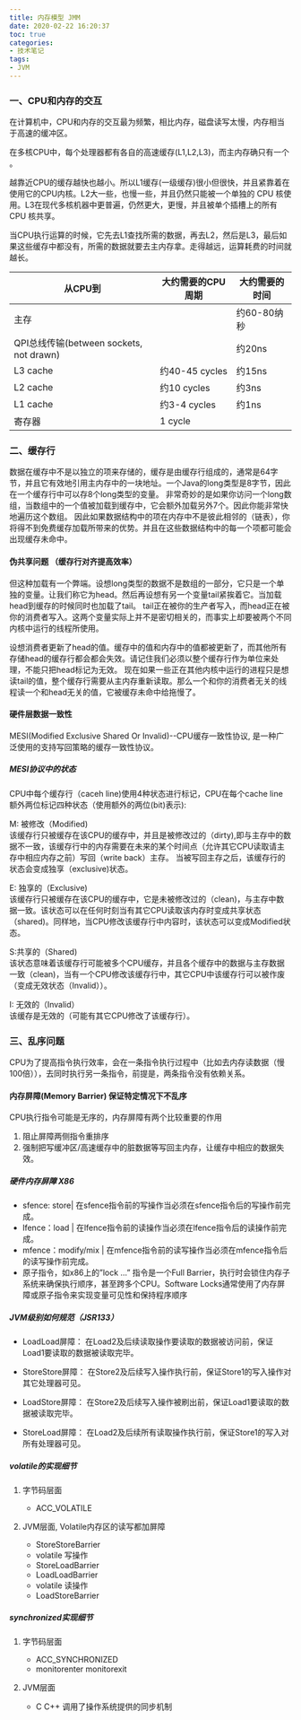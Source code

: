 ```yaml
---
title: 内存模型 JMM
date: 2020-02-22 16:20:37
toc: true
categories:
- 技术笔记
tags: 
- JVM
---
```

### 一、CPU和内存的交互
在计算机中，CPU和内存的交互最为频繁，相比内存，磁盘读写太慢，内存相当于高速的缓冲区。

在多核CPU中，每个处理器都有各自的高速缓存(L1,L2,L3)，而主内存确只有一个 。

越靠近CPU的缓存越快也越小。所以L1缓存(一级缓存)很小但很快，并且紧靠着在使用它的CPU内核。L2大一些，也慢一些，并且仍然只能被一个单独的 CPU 核使用。L3在现代多核机器中更普遍，仍然更大，更慢，并且被单个插槽上的所有 CPU 核共享。

当CPU执行运算的时候，它先去L1查找所需的数据，再去L2，然后是L3，最后如果这些缓存中都没有，所需的数据就要去主内存拿。走得越远，运算耗费的时间就越长。
<!--more-->
 |从CPU到 | 大约需要的CPU 周期 | 大约需要的时间| 
 | --- | --- | --- |
 | 主存 |  | 约60-80纳秒|
 | QPI总线传输(between sockets, not drawn) |  | 约20ns |
 | L3 cache	| 约40-45 cycles | 约15ns |
 | L2 cache	| 约10 cycles | 约3ns |
 | L1 cache | 约3-4 cycles | 约1ns |
 | 寄存器 | 1 cycle | |

### 二、缓存行
数据在缓存中不是以独立的项来存储的，缓存是由缓存行组成的，通常是64字节，并且它有效地引用主内存中的一块地址。一个Java的long类型是8字节，因此在一个缓存行中可以存8个long类型的变量。
非常奇妙的是如果你访问一个long数组，当数组中的一个值被加载到缓存中，它会额外加载另外7个。因此你能非常快地遍历这个数组。
因此如果数据结构中的项在内存中不是彼此相邻的（链表），你将得不到免费缓存加载所带来的优势。并且在这些数据结构中的每一个项都可能会出现缓存未命中。

#### 伪共享问题 （缓存行对齐提高效率）
但这种加载有一个弊端。设想long类型的数据不是数组的一部分，它只是一个单独的变量。让我们称它为head。然后再设想有另一个变量tail紧挨着它。当加载head到缓存的时候同时也加载了tail。
tail正在被你的生产者写入，而head正在被你的消费者写入。这两个变量实际上并不是密切相关的，而事实上却要被两个不同内核中运行的线程所使用。
 
设想消费者更新了head的值。缓存中的值和内存中的值都被更新了，而其他所有存储head的缓存行都会都会失效。请记住我们必须以整个缓存行作为单位来处理，不能只把head标记为无效。
现在如果一些正在其他内核中运行的进程只是想读tail的值，整个缓存行需要从主内存重新读取。那么一个和你的消费者无关的线程读一个和head无关的值，它被缓存未命中给拖慢了。

#### 硬件层数据一致性
MESI(Modified Exclusive Shared Or Invalid)--CPU缓存一致性协议, 是一种广泛使用的支持写回策略的缓存一致性协议。
 
##### MESI协议中的状态
CPU中每个缓存行（caceh line)使用4种状态进行标记，CPU在每个cache line 额外两位标记四种状态（使用额外的两位(bit)表示):
 
M: 被修改（Modified)  
该缓存行只被缓存在该CPU的缓存中，并且是被修改过的（dirty),即与主存中的数据不一致，该缓存行中的内存需要在未来的某个时间点（允许其它CPU读取请主存中相应内存之前）写回（write back）主存。 当被写回主存之后，该缓存行的状态会变成独享（exclusive)状态。
 
E: 独享的（Exclusive)   
该缓存行只被缓存在该CPU的缓存中，它是未被修改过的（clean)，与主存中数据一致。该状态可以在任何时刻当有其它CPU读取该内存时变成共享状态（shared)。同样地，当CPU修改该缓存行中内容时，该状态可以变成Modified状态。
 
S:共享的（Shared)  
该状态意味着该缓存行可能被多个CPU缓存，并且各个缓存中的数据与主存数据一致（clean)，当有一个CPU修改该缓存行中，其它CPU中该缓存行可以被作废（变成无效状态（Invalid））。
 
I: 无效的（Invalid）  
该缓存是无效的（可能有其它CPU修改了该缓存行）。

### 三、乱序问题
CPU为了提高指令执行效率，会在一条指令执行过程中（比如去内存读数据（慢100倍）），去同时执行另一条指令，前提是，两条指令没有依赖关系。

#### 内存屏障(Memory Barrier) 保证特定情况下不乱序
CPU执行指令可能是无序的，内存屏障有两个比较重要的作用
1. 阻止屏障两侧指令重排序
2. 强制把写缓冲区/高速缓存中的脏数据等写回主内存，让缓存中相应的数据失效。

##### 硬件内存屏障 X86
* sfence: store| 在sfence指令前的写操作当必须在sfence指令后的写操作前完成。
* lfence：load | 在lfence指令前的读操作当必须在lfence指令后的读操作前完成。
* mfence：modify/mix | 在mfence指令前的读写操作当必须在mfence指令后的读写操作前完成。
* 原子指令，如x86上的”lock …” 指令是一个Full Barrier，执行时会锁住内存子系统来确保执行顺序，甚至跨多个CPU。Software Locks通常使用了内存屏障或原子指令来实现变量可见性和保持程序顺序

##### JVM级别如何规范（JSR133）
* LoadLoad屏障：
  在Load2及后续读取操作要读取的数据被访问前，保证Load1要读取的数据被读取完毕。
 
* StoreStore屏障：
  在Store2及后续写入操作执行前，保证Store1的写入操作对其它处理器可见。

* LoadStore屏障：
  在Store2及后续写入操作被刷出前，保证Load1要读取的数据被读取完毕。

* StoreLoad屏障：
  在Load2及后续所有读取操作执行前，保证Store1的写入对所有处理器可见。



##### volatile的实现细节
1. 字节码层面
    * ACC_VOLATILE

2. JVM层面, Volatile内存区的读写都加屏障
    * StoreStoreBarrier
    * volatile 写操作
    * StoreLoadBarrier
    * LoadLoadBarrier
    * volatile 读操作
    * LoadStoreBarrier

##### synchronized实现细节
1. 字节码层面
    * ACC_SYNCHRONIZED
    * monitorenter monitorexit
    
2. JVM层面
    * C C++ 调用了操作系统提供的同步机制
 
